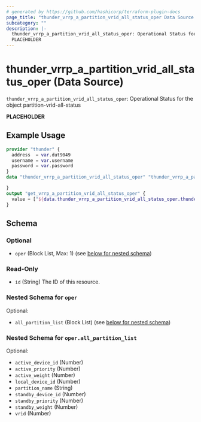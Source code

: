 ```yaml
---
# generated by https://github.com/hashicorp/terraform-plugin-docs
page_title: "thunder_vrrp_a_partition_vrid_all_status_oper Data Source - terraform-provider-thunder"
subcategory: ""
description: |-
  thunder_vrrp_a_partition_vrid_all_status_oper: Operational Status for the object partition-vrid-all-status
  PLACEHOLDER
---
```


# thunder_vrrp_a_partition_vrid_all_status_oper (Data Source)

`thunder_vrrp_a_partition_vrid_all_status_oper`: Operational Status for the object partition-vrid-all-status

__PLACEHOLDER__

## Example Usage

```terraform
provider "thunder" {
  address  = var.dut9049
  username = var.username
  password = var.password
}
data "thunder_vrrp_a_partition_vrid_all_status_oper" "thunder_vrrp_a_partition_vrid_all_status_oper" {

}
output "get_vrrp_a_partition_vrid_all_status_oper" {
  value = ["${data.thunder_vrrp_a_partition_vrid_all_status_oper.thunder_vrrp_a_partition_vrid_all_status_oper}"]
}
```

<!-- schema generated by tfplugindocs -->
## Schema

### Optional

- `oper` (Block List, Max: 1) (see [below for nested schema](#nestedblock--oper))

### Read-Only

- `id` (String) The ID of this resource.

<a id="nestedblock--oper"></a>
### Nested Schema for `oper`

Optional:

- `all_partition_list` (Block List) (see [below for nested schema](#nestedblock--oper--all_partition_list))

<a id="nestedblock--oper--all_partition_list"></a>
### Nested Schema for `oper.all_partition_list`

Optional:

- `active_device_id` (Number)
- `active_priority` (Number)
- `active_weight` (Number)
- `local_device_id` (Number)
- `partition_name` (String)
- `standby_device_id` (Number)
- `standby_priority` (Number)
- `standby_weight` (Number)
- `vrid` (Number)



